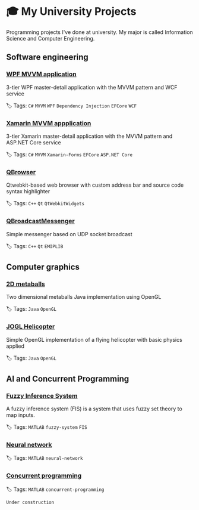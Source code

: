 # 🎓 My University Projects
Programming projects I've done at university. My major is called Information Science and Computer Engineering.

## Software engineering

### [WPF MVVM application](https://github.com/xtenzQ/WPF-MVVM-EFC-Example) 
3-tier WPF master-detail application with the MVVM pattern and WCF service

🏷 Tags: `C#` `MVVM` `WPF` `Dependency Injection` `EFCore` `WCF`

### [Xamarin MVVM appplication](https://github.com/xtenzQ/Xamarin-MVVM-EFC-Example) 
3-tier Xamarin master-detail application with the MVVM pattern and ASP.NET Core service

🏷 Tags: `C#` `MVVM` `Xamarin-Forms` `EFCore` `ASP.NET Core`

### [QBrowser](https://github.com/xtenzQ/QBrowser)
Qtwebkit-based web browser with custom address bar and source code syntax highlighter

🏷 Tags: `C++` `Qt` `QtWebkitWidgets` 

### [QBroadcastMessenger](https://github.com/xtenzQ/QBroadcastMessenger)
Simple messenger based on UDP socket broadcast

🏷 Tags: `C++` `Qt` `EMIPLIB` 

## Computer graphics
### [2D metaballs](https://github.com/xtenzQ/2D-metaballs)
Two dimensional metaballs Java implementation using OpenGL

🏷 Tags: `Java` `OpenGL`

### [JOGL Helicopter](https://github.com/xtenzQ/Jogl-Helicopter)
Simple OpenGL implementation of a flying helicopter with basic physics applied

🏷 Tags: `Java` `OpenGL`

## AI and Concurrent Programming
### [Fuzzy Inference System](https://github.com/xtenzQ/AI-CP/tree/master/Fuzzy%20Inference%20System)
A fuzzy inference system (FIS) is a system that uses fuzzy set theory to map inputs.

🏷 Tags: `MATLAB` `fuzzy-system` `FIS`

### [Neural network](https://github.com/xtenzQ/AI-CP/tree/master/Biological%20neural%20network)

🏷 Tags: `MATLAB` `neural-network`

### [Concurrent programming](https://github.com/xtenzQ/AI-CP/tree/master/Concurrent%20programming)

🏷 Tags: `MATLAB` `concurrent-programming`

`Under construction`
